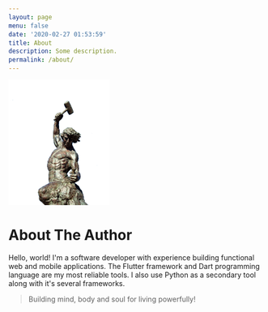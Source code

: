 ```yaml
---
layout: page
menu: false
date: '2020-02-27 01:53:59'
title: About
description: Some description.
permalink: /about/
---
```


<img class="img-rounded" src="/assets/img/uploads/profile.jpg" alt="Marvin Ogot" width="200">

# About The Author

Hello, world! I'm a software developer with experience building functional web and mobile applications.
The Flutter framework and Dart programming language are my most reliable tools. I also use Python as a 
secondary tool along with it's several frameworks.

> Building mind, body and soul for living powerfully!
